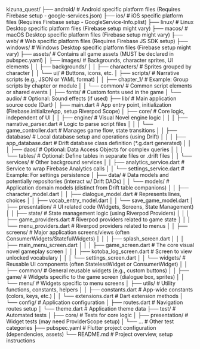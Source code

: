 kizuna_quest/
├── android/                 # Android specific platform files (Requires Firebase setup - google-services.json)
├── ios/                     # iOS specific platform files (Requires Firebase setup - GoogleService-Info.plist)
├── linux/                   # Linux Desktop specific platform files (Firebase setup might vary)
├── macos/                   # macOS Desktop specific platform files (Firebase setup might vary)
├── web/                     # Web specific platform files (Requires Firebase JS SDK setup)
├── windows/                 # Windows Desktop specific platform files (Firebase setup might vary)
├── assets/                  # Contains all game assets (MUST be declared in pubspec.yaml)
│   ├── images/              # Backgrounds, character sprites, UI elements
│   │   ├── backgrounds/
│   │   ├── characters/      # Sprites grouped by character
│   │   └── ui/              # Buttons, icons, etc.
│   ├── scripts/             # Narrative scripts (e.g., JSON or YAML format)
│   │   ├── chapter_1/       # Example: Group scripts by chapter or module
│   │   └── common/          # Common script elements or shared events
│   ├── fonts/               # Custom fonts used in the game
│   └── audio/               # Optional: Sound effects (if used)
├── lib/                     # Main application source code (Dart)
│   ├── main.dart            # App entry point, initialization (Firebase.initializeApp, setup Riverpod Scope)
│   ├── core/                # Core logic, independent of UI
│   │   ├── engine/          # Visual Novel engine logic
│   │   │   ├── narrative_parser.dart  # Logic to parse script files
│   │   │   └── game_controller.dart # Manages game flow, state transitions
│   │   ├── database/        # Local database setup and operations (using Drift)
│   │   │   ├── app_database.dart    # Drift database class definition (*.g.dart generated)
│   │   │   ├── daos/              # Optional: Data Access Objects for complex queries
│   │   │   └── tables/            # Optional: Define tables in separate files or .drift files
│   │   └── services/        # Other background services
│   │       ├── analytics_service.dart # Service to wrap Firebase Analytics calls
│   │       └── settings_service.dart  # Example: For settings persistence
│   ├── data/                # Data models and potentially repositories (interact w/ Drift DAOs)
│   │   └── models/          # Application domain models (distinct from Drift table companions)
│   │       ├── character_model.dart
│   │       ├── dialogue_model.dart  # Represents lines, choices
│   │       ├── vocab_entry_model.dart
│   │       └── save_game_model.dart
│   ├── presentation/        # UI related code (Widgets, Screens, State Management)
│   │   ├── state/           # State management logic (using Riverpod Providers)
│   │   │   ├── game_providers.dart    # Riverpod providers related to game state
│   │   │   └── menu_providers.dart    # Riverpod providers related to menus
│   │   ├── screens/         # Major application screens/views (often ConsumerWidgets/StatefulWidgets)
│   │   │   ├── splash_screen.dart
│   │   │   ├── main_menu_screen.dart
│   │   │   ├── game_screen.dart     # The core visual novel gameplay screen
│   │   │   ├── kotoba_log_screen.dart # Screen to view unlocked vocabulary
│   │   │   └── settings_screen.dart
│   │   └── widgets/         # Reusable UI components (often StatelessWidget or ConsumerWidget)
│   │       ├── common/          # General reusable widgets (e.g., custom buttons)
│   │       ├── game/            # Widgets specific to the game screen (dialogue box, sprites)
│   │       └── menu/            # Widgets specific to menu screens
│   ├── utils/               # Utility functions, constants, helpers
│   │   ├── constants.dart     # App-wide constants (colors, keys, etc.)
│   │   └── extensions.dart    # Dart extension methods
│   └── config/              # Application configuration
│       ├── routes.dart        # Navigation routes setup
│       └── theme.dart         # Application theme data
├── test/                    # Automated tests
│   ├── core/                # Tests for core logic
│   ├── presentation/        # Widget tests (may need ProviderScope setup)
│   └── ...                  # Other test categories
├── pubspec.yaml             # Flutter project configuration (dependencies, assets)
└── README.md                # Project overview, setup instructions